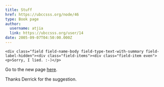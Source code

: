 ```yaml
---
title: Stuff 
href: https://ubccsss.org/node/46
type: Book page
author:
  username: atjia
  link: https://ubccsss.org/user/14
date: 2005-09-07T04:50:00.000Z
---
```



    <div class="field field-name-body field-type-text-with-summary field-label-hidden"><div class="field-items"><div class="field-item even"><p>Sorry, I lied. :-)</p>
<p>Go to the new page <a href="/minutes/2005september6">here</a>.</p>
<p>Thanks Derrick for the suggestion.</p>
</div></div></div>    <footer>
          </footer>
    